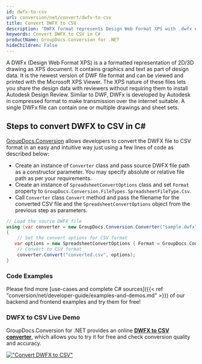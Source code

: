```yaml
---
id: dwfx-to-csv
url: conversion/net/convert/dwfx-to-csv
title: Convert DWFX to CSV
description: "DWFX format represents Design Web Format XPS with .dwfx extension. Learn how to convert DWFX to CSV file programmatically in C# language using GroupDocs.Conversion for .NET library."
keywords: Convert DWFX to CSV in C#
productName: GroupDocs.Conversion for .NET
hideChildren: False
---
```


A DWFx (Design Web Format XPS) is a a formatted representation of 2D/3D drawing as XPS document. It contains graphics and text as part of design data. It is the newest version of DWF file format and can be viewed and printed with the Microsoft XPS Viewer. The XPS nature of these files lets you share the design data with reviewers without requiring them to install Autodesk Design Review. Similar to DWF, DWFx is developed by Autodesk in compressed format to make transmission over the internet suitable. A single DWFx file can contain one or multiple drawings and sheet sets.

## Steps to convert DWFX to CSV in C#

[GroupDocs.Conversion](https://products.groupdocs.com/conversion/net) allows developers to convert the DWFX file to CSV format in an easy and intuitive way just using a few lines of code as described below:

* Create an instance of `Converter` class and pass source DWFX file path as a constructor parameter. You may specify absolute or relative file path as per your requirements. 
* Create an instance of `SpreadsheetConvertOptions` class and set `Format` property to `GroupDocs.Conversion.FileTypes.SpreadsheetFileType.Csv`.
* Call `Converter` class `Convert` method and pass the filename for the converted CSV file and the `SpreadsheetConvertOptions` object from the previous step as parameters.

```csharp
// Load the source DWFX file
using (var converter = new GroupDocs.Conversion.Converter("sample.dwfx"))
{
    // Set the convert options for CSV format
   var options = new SpreadsheetConvertOptions { Format = GroupDocs.Conversion.FileTypes.SpreadsheetFileType.Csv };
    // Convert to CSV format
    converter.Convert("converted.csv", options);
}
```

### Code Examples

Please find more [use-cases and complete C# sources]({{< ref "conversion/net/developer-guide/examples-and-demos.md" >}}) of our backend and frontend examples and try them for free!

### DWFX to CSV Live Demo

GroupDocs.Conversion for .NET provides an online [**DWFX to CSV converter**](https://products.groupdocs.app/conversion/dwfx-to-csv), which allows you to try it for free and check conversion quality and accuracy.

[!["Convert DWFX to CSV"](conversion/net/images/convert-to-csv/convert-dwfx-to-csv.png)](https://products.groupdocs.app/conversion/dwfx-to-csv)